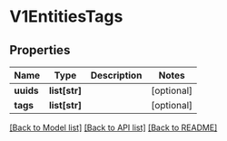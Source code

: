 # V1EntitiesTags

## Properties
Name | Type | Description | Notes
------------ | ------------- | ------------- | -------------
**uuids** | **list[str]** |  | [optional] 
**tags** | **list[str]** |  | [optional] 

[[Back to Model list]](../README.md#documentation-for-models) [[Back to API list]](../README.md#documentation-for-api-endpoints) [[Back to README]](../README.md)


